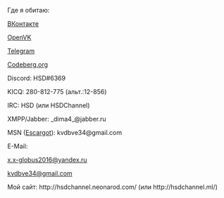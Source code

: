   <p>Где я обитаю:<p>
  <p><a href="https://vk.com/divchenko2">ВКонтакте</a><p>
  <p><a href="https://openvk.su/id333">OpenVK</a><p>
  <p><a href="https://t.me/hsdtg">Telegram</a><p>
  <p><a href="https://codeberg.org/HSD">Codeberg.org</a><p>
  <p>Discord: HSD#6369<p>
  <p>KICQ: 280-812-775 (альт.:12-856)<p>
  <p>IRC: HSD (или HSDChannel)<p>
  <p>XMPP/Jabber: _dima4_@jabber.ru<p>
  <p>MSN (<a href="https://escargot.chat/">Escargot</a>): kvdbve34@gmail.com<p>
  <p>E-Mail:</a><p>
  <p><a href="mailto:x.x-globus2016@yandex.ru">x.x-globus2016@yandex.ru</a><p>
  <p><a href="mailto:kvdbve34@gmail.com">kvdbve34@gmail.com</a><p>
  <p>Мой сайт: http://hsdchannel.neonarod.com/ (или http://hsdchannel.ml/)<p>
